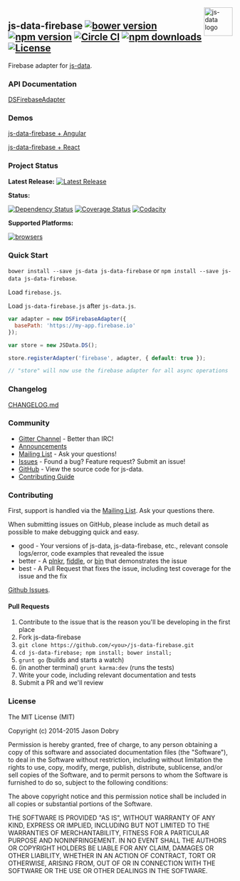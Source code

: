 <img src="https://raw.githubusercontent.com/js-data/js-data/master/js-data.png" alt="js-data logo" title="js-data" align="right" width="64" height="64" />

## js-data-firebase [![bower version](https://img.shields.io/bower/v/js-data-firebase.svg?style=flat-square)](https://www.npmjs.org/package/js-data-firebase) [![npm version](https://img.shields.io/npm/v/js-data-firebase.svg?style=flat-square)](https://www.npmjs.org/package/js-data-firebase) [![Circle CI](https://img.shields.io/circleci/project/js-data/js-data-firebase/master.svg?style=flat-square)](https://circleci.com/gh/js-data/js-data-firebase/tree/master) [![npm downloads](https://img.shields.io/npm/dm/js-data-firebase.svg?style=flat-square)](https://www.npmjs.org/package/js-data-firebase) [![License](https://img.shields.io/badge/license-MIT-blue.svg?style=flat-square)](https://github.com/js-data/js-data-firebase/blob/master/LICENSE)

Firebase adapter for [js-data](http://www.js-data.io/).

### API Documentation
[DSFirebaseAdapter](http://www.js-data.io/docs/dsfirebaseadapter)

### Demos
[js-data-firebase + Angular](https://js-data-firebase.firebaseapp.com/angular/)

[js-data-firebase + React](https://js-data-firebase.firebaseapp.com/react/)

### Project Status

__Latest Release:__ [![Latest Release](https://img.shields.io/github/release/js-data/js-data-firebase.svg?style=flat-square)](https://github.com/js-data/js-data-firebase/releases)

__Status:__

[![Dependency Status](https://img.shields.io/gemnasium/js-data/js-data-firebase.svg?style=flat-square)](https://gemnasium.com/js-data/js-data-firebase) [![Coverage Status](https://img.shields.io/coveralls/js-data/js-data-firebase/master.svg?style=flat-square)](https://coveralls.io/r/js-data/js-data-firebase?branch=master) [![Codacity](https://img.shields.io/codacy/47f0a155f0de4a74b951103a4578353f.svg?style=flat-square)](https://www.codacy.com/public/jasondobry/js-data-firebase/dashboard)

__Supported Platforms:__

[![browsers](https://img.shields.io/badge/Browser-Chrome%2CFirefox%2CSafari%2COpera%2CIE%209%2B%2CiOS%20Safari%207.1%2B%2CAndroid%20Browser%202.3%2B-green.svg?style=flat-square)](https://github.com/js-data/js-data)

### Quick Start
`bower install --save js-data js-data-firebase` or `npm install --save js-data js-data-firebase`.

Load `firebase.js`.

Load `js-data-firebase.js` after `js-data.js`.

```js
var adapter = new DSFirebaseAdapter({
  basePath: 'https://my-app.firebase.io'
});

var store = new JSData.DS();

store.registerAdapter('firebase', adapter, { default: true });

// "store" will now use the firebase adapter for all async operations
```

### Changelog
[CHANGELOG.md](https://github.com/js-data/js-data-firebase/blob/master/CHANGELOG.md)

### Community
- [Gitter Channel](https://gitter.im/js-data/js-data) - Better than IRC!
- [Announcements](http://www.js-data.io/blog)
- [Mailing List](https://groups.io/org/groupsio/jsdata) - Ask your questions!
- [Issues](https://github.com/js-data/js-data-firebase/issues) - Found a bug? Feature request? Submit an issue!
- [GitHub](https://github.com/js-data/js-data-firebase) - View the source code for js-data.
- [Contributing Guide](https://github.com/js-data/js-data-firebase/blob/master/CONTRIBUTING.md)

### Contributing

First, support is handled via the [Mailing List](https://groups.io/org/groupsio/jsdata). Ask your questions there.

When submitting issues on GitHub, please include as much detail as possible to make debugging quick and easy.

- good - Your versions of js-data, js-data-firebase, etc., relevant console logs/error, code examples that revealed the issue
- better - A [plnkr](http://plnkr.co/), [fiddle](http://jsfiddle.net/), or [bin](http://jsbin.com/?html,output) that demonstrates the issue
- best - A Pull Request that fixes the issue, including test coverage for the issue and the fix

[Github Issues](https://github.com/js-data/js-data-firebase/issues).

#### Pull Requests

1. Contribute to the issue that is the reason you'll be developing in the first place
1. Fork js-data-firebase
1. `git clone https://github.com/<you>/js-data-firebase.git`
1. `cd js-data-firebase; npm install; bower install;`
1. `grunt go` (builds and starts a watch)
1. (in another terminal) `grunt karma:dev` (runs the tests)
1. Write your code, including relevant documentation and tests
1. Submit a PR and we'll review

### License

The MIT License (MIT)

Copyright (c) 2014-2015 Jason Dobry

Permission is hereby granted, free of charge, to any person obtaining a copy
of this software and associated documentation files (the "Software"), to deal
in the Software without restriction, including without limitation the rights
to use, copy, modify, merge, publish, distribute, sublicense, and/or sell
copies of the Software, and to permit persons to whom the Software is
furnished to do so, subject to the following conditions:

The above copyright notice and this permission notice shall be included in all
copies or substantial portions of the Software.

THE SOFTWARE IS PROVIDED "AS IS", WITHOUT WARRANTY OF ANY KIND, EXPRESS OR
IMPLIED, INCLUDING BUT NOT LIMITED TO THE WARRANTIES OF MERCHANTABILITY,
FITNESS FOR A PARTICULAR PURPOSE AND NONINFRINGEMENT. IN NO EVENT SHALL THE
AUTHORS OR COPYRIGHT HOLDERS BE LIABLE FOR ANY CLAIM, DAMAGES OR OTHER
LIABILITY, WHETHER IN AN ACTION OF CONTRACT, TORT OR OTHERWISE, ARISING FROM,
OUT OF OR IN CONNECTION WITH THE SOFTWARE OR THE USE OR OTHER DEALINGS IN THE
SOFTWARE.
